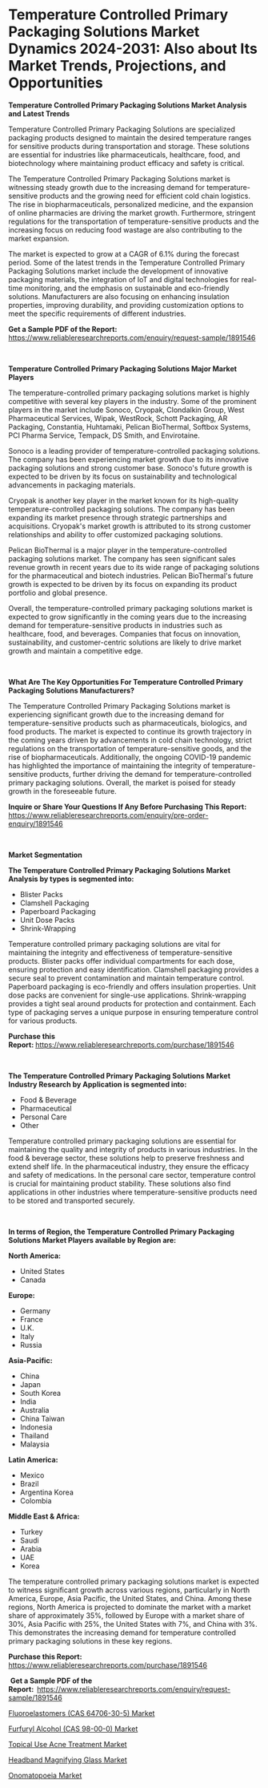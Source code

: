 <p><h1>Temperature Controlled Primary Packaging Solutions Market Dynamics 2024-2031: Also about Its Market Trends, Projections, and Opportunities</h1></p><p><strong>Temperature Controlled Primary Packaging Solutions Market Analysis and Latest Trends</strong></p>
<p><p>Temperature Controlled Primary Packaging Solutions are specialized packaging products designed to maintain the desired temperature ranges for sensitive products during transportation and storage. These solutions are essential for industries like pharmaceuticals, healthcare, food, and biotechnology where maintaining product efficacy and safety is critical.</p><p>The Temperature Controlled Primary Packaging Solutions market is witnessing steady growth due to the increasing demand for temperature-sensitive products and the growing need for efficient cold chain logistics. The rise in biopharmaceuticals, personalized medicine, and the expansion of online pharmacies are driving the market growth. Furthermore, stringent regulations for the transportation of temperature-sensitive products and the increasing focus on reducing food wastage are also contributing to the market expansion.</p><p>The market is expected to grow at a CAGR of 6.1% during the forecast period. Some of the latest trends in the Temperature Controlled Primary Packaging Solutions market include the development of innovative packaging materials, the integration of IoT and digital technologies for real-time monitoring, and the emphasis on sustainable and eco-friendly solutions. Manufacturers are also focusing on enhancing insulation properties, improving durability, and providing customization options to meet the specific requirements of different industries.</p></p>
<p><strong>Get a Sample PDF of the Report:&nbsp;</strong> <a href="https://www.reliableresearchreports.com/enquiry/request-sample/1891546">https://www.reliableresearchreports.com/enquiry/request-sample/1891546</a></p>
<p>&nbsp;</p>
<p><strong>Temperature Controlled Primary Packaging Solutions Major Market Players</strong></p>
<p><p>The temperature-controlled primary packaging solutions market is highly competitive with several key players in the industry. Some of the prominent players in the market include Sonoco, Cryopak, Clondalkin Group, West Pharmaceutical Services, Wipak, WestRock, Schott Packaging, AR Packaging, Constantia, Huhtamaki, Pelican BioThermal, Softbox Systems, PCI Pharma Service, Tempack, DS Smith, and Envirotaine.</p><p>Sonoco is a leading provider of temperature-controlled packaging solutions. The company has been experiencing market growth due to its innovative packaging solutions and strong customer base. Sonoco's future growth is expected to be driven by its focus on sustainability and technological advancements in packaging materials.</p><p>Cryopak is another key player in the market known for its high-quality temperature-controlled packaging solutions. The company has been expanding its market presence through strategic partnerships and acquisitions. Cryopak's market growth is attributed to its strong customer relationships and ability to offer customized packaging solutions.</p><p>Pelican BioThermal is a major player in the temperature-controlled packaging solutions market. The company has seen significant sales revenue growth in recent years due to its wide range of packaging solutions for the pharmaceutical and biotech industries. Pelican BioThermal's future growth is expected to be driven by its focus on expanding its product portfolio and global presence.</p><p>Overall, the temperature-controlled primary packaging solutions market is expected to grow significantly in the coming years due to the increasing demand for temperature-sensitive products in industries such as healthcare, food, and beverages. Companies that focus on innovation, sustainability, and customer-centric solutions are likely to drive market growth and maintain a competitive edge.</p></p>
<p>&nbsp;</p>
<p><strong>What Are The Key Opportunities For Temperature Controlled Primary Packaging Solutions Manufacturers?</strong></p>
<p><p>The Temperature Controlled Primary Packaging Solutions market is experiencing significant growth due to the increasing demand for temperature-sensitive products such as pharmaceuticals, biologics, and food products. The market is expected to continue its growth trajectory in the coming years driven by advancements in cold chain technology, strict regulations on the transportation of temperature-sensitive goods, and the rise of biopharmaceuticals. Additionally, the ongoing COVID-19 pandemic has highlighted the importance of maintaining the integrity of temperature-sensitive products, further driving the demand for temperature-controlled primary packaging solutions. Overall, the market is poised for steady growth in the foreseeable future.</p></p>
<p><strong>Inquire or Share Your Questions If Any Before Purchasing This Report:</strong> <a href="https://www.reliableresearchreports.com/enquiry/pre-order-enquiry/1891546">https://www.reliableresearchreports.com/enquiry/pre-order-enquiry/1891546</a></p>
<p>&nbsp;</p>
<p><strong>Market Segmentation</strong></p>
<p><strong>The Temperature Controlled Primary Packaging Solutions Market Analysis by types is segmented into:</strong></p>
<p><ul><li>Blister Packs</li><li>Clamshell Packaging</li><li>Paperboard Packaging</li><li>Unit Dose Packs</li><li>Shrink-Wrapping</li></ul></p>
<p><p>Temperature controlled primary packaging solutions are vital for maintaining the integrity and effectiveness of temperature-sensitive products. Blister packs offer individual compartments for each dose, ensuring protection and easy identification. Clamshell packaging provides a secure seal to prevent contamination and maintain temperature control. Paperboard packaging is eco-friendly and offers insulation properties. Unit dose packs are convenient for single-use applications. Shrink-wrapping provides a tight seal around products for protection and containment. Each type of packaging serves a unique purpose in ensuring temperature control for various products.</p></p>
<p><strong>Purchase this Report:&nbsp;</strong><a href="https://www.reliableresearchreports.com/purchase/1891546">https://www.reliableresearchreports.com/purchase/1891546</a></p>
<p>&nbsp;</p>
<p><strong>The Temperature Controlled Primary Packaging Solutions Market Industry Research by Application is segmented into:</strong></p>
<p><ul><li>Food & Beverage</li><li>Pharmaceutical</li><li>Personal Care</li><li>Other</li></ul></p>
<p><p>Temperature controlled primary packaging solutions are essential for maintaining the quality and integrity of products in various industries. In the food & beverage sector, these solutions help to preserve freshness and extend shelf life. In the pharmaceutical industry, they ensure the efficacy and safety of medications. In the personal care sector, temperature control is crucial for maintaining product stability. These solutions also find applications in other industries where temperature-sensitive products need to be stored and transported securely.</p></p>
<p>&nbsp;</p>
<p><strong>In terms of Region, the Temperature Controlled Primary Packaging Solutions Market Players available by Region are:</strong></p>
<p>
    <p> <strong> North America: </strong>
        <ul>
            <li>United States</li>
            <li>Canada</li>
        </ul>
        </p> 
    <p> <strong> Europe: </strong>
        <ul>
            <li>Germany</li>
            <li>France</li>
            <li>U.K.</li>
            <li>Italy</li>
            <li>Russia</li>
        </ul>
        </p> 
    <p> <strong> Asia-Pacific: </strong>
        <ul>
            <li>China</li>
            <li>Japan</li>
            <li>South Korea</li>
            <li>India</li>
            <li>Australia</li>
            <li>China Taiwan</li>
            <li>Indonesia</li>
            <li>Thailand</li>
            <li>Malaysia</li>
        </ul>
        </p> 
    <p> <strong> Latin America: </strong>
        <ul>
            <li>Mexico</li>
            <li>Brazil</li>
            <li>Argentina Korea</li>
            <li>Colombia</li>
        </ul>
        </p> 
    <p> <strong> Middle East & Africa: </strong>
        <ul>
            <li>Turkey</li>
            <li>Saudi</li>
            <li>Arabia</li>
            <li>UAE</li>
            <li>Korea</li>
        </ul>
    </p>
    </p>
<p><p>The temperature controlled primary packaging solutions market is expected to witness significant growth across various regions, particularly in North America, Europe, Asia Pacific, the United States, and China. Among these regions, North America is projected to dominate the market with a market share of approximately 35%, followed by Europe with a market share of 30%, Asia Pacific with 25%, the United States with 7%, and China with 3%. This demonstrates the increasing demand for temperature controlled primary packaging solutions in these key regions.</p></p>
<p><strong>Purchase this Report: </strong><a href="https://www.reliableresearchreports.com/purchase/1891546">https://www.reliableresearchreports.com/purchase/1891546</a></p>
<p>&nbsp;<strong>Get a Sample PDF of the Report:&nbsp;&nbsp;</strong><a href="https://www.reliableresearchreports.com/enquiry/request-sample/1891546">https://www.reliableresearchreports.com/enquiry/request-sample/1891546</a></p>
<p><strong></strong></p>
<p><p><a href="https://automatic-knee-4c7.notion.site/Fluoroelastomers-CAS-64706-30-5-Market-Size-Market-Share-and-Global-Market-Analysis-Report-2024--5f5e536b30694f71b88da3cd8bafb270">Fluoroelastomers (CAS 64706-30-5) Market</a></p><p><a href="https://woozy-pyroraptor-a1f.notion.site/Furfuryl-Alcohol-CAS-98-00-0-Market-Size-Share-Trends-Analysis-Report-By-Material-By-Type-By--9667d63f99f84a3da391c8eb6d4a7742">Furfuryl Alcohol (CAS 98-00-0) Market</a></p><p><a href="https://github.com/pgtimber/Market-Research-Report-List-1/blob/main/topical-use-acne-treatment-market.md">Topical Use Acne Treatment Market</a></p><p><a href="https://view.publitas.com/reportprime-1/headband-magnifying-glass-market-with-the-goal-of-estimating-the-market-size-and-future-growth-potential-of-various-market-segments-based-on-component-applications-end-user-and-region/">Headband Magnifying Glass Market</a></p><p><a href="https://view.publitas.com/reportprime-1/onomatopoeia-market-provides-a-comprehensive-analysis-including-a-macro-overview-of-the-market-as-well-as-micro-details-such-as-market-size-and-competitive-landscape/">Onomatopoeia Market</a></p></p>